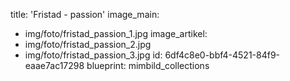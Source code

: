 title: 'Fristad - passion'
image_main:
  - img/foto/fristad_passion_1.jpg
image_artikel:
  - img/foto/fristad_passion_2.jpg
  - img/foto/fristad_passion_3.jpg
id: 6df4c8e0-bbf4-4521-84f9-eaae7ac17298
blueprint: mimbild_collections
